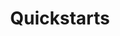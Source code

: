 ---
title: Quickstarts
id: quickstart
description: ''
slug: /quickstart
pagination_next: null
pagination_prev: null
last_update: 
   date: 06/01/2023
   author: Patricia McPhee
draft: false
doc_type: overview
displayed_sidebar: mainSidebar
---